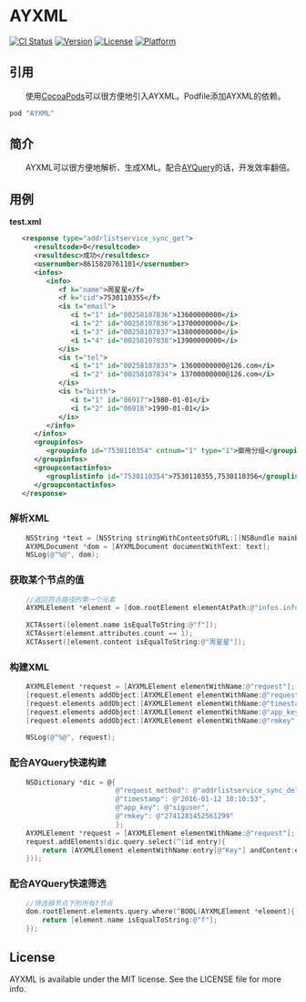 # AYXML

[![CI Status](http://img.shields.io/travis/alan-yeh/AYXML.svg?style=flat)](https://travis-ci.org/alan-yeh/AYXML)
[![Version](https://img.shields.io/cocoapods/v/AYXML.svg?style=flat)](http://cocoapods.org/pods/AYXML)
[![License](https://img.shields.io/cocoapods/l/AYXML.svg?style=flat)](http://cocoapods.org/pods/AYXML)
[![Platform](https://img.shields.io/cocoapods/p/AYXML.svg?style=flat)](http://cocoapods.org/pods/AYXML)

## 引用
　　使用[CocoaPods](http://cocoapods.org)可以很方便地引入AYXML。Podfile添加AYXML的依赖。

```ruby
pod "AYXML"
```

## 简介
　　AYXML可以很方便地解析、生成XML。配合[AYQuery](https://github.com/alan-yeh/AYQuery)的话，开发效率翻倍。

## 用例

**test.xml**

```xml
   <response type="addrlistservice_sync_get">
      <resultcode>0</resultcode>
      <resultdesc>成功</resultdesc>
      <usernumber>8615820761101</usernumber>
      <infos>
         <info>
            <f k="name">周星星</f>
            <f k="cid">7530110355</f>
            <is t="email">
               <i t="1" id="00258107836">13600000000</i>
               <i t="2" id="00258107836">13700000000</i>
               <i t="3" id="00258107837">13800000000</i>
               <i t="4" id="00258107838">13900000000</i>
            </is>
            <is t="tel">
               <i t="1" id="00258107833"> 13600000000@126.com</i>
               <i t="2" id="00258107834"> 13700000000@126.com</i>
            </is>
            <is t="birth">
               <i t="1" id="06917">1980-01-01</i>
               <i t="2" id="06918">1990-01-01</i>
            </is>
         </info>
      </infos>
      <groupinfos>
         <groupinfo id="7530110354" cntnum="1" type="1">御用分组</groupinfo>
      </groupinfos>
      <groupcontactinfos>
         <grouplistinfo id="7530110354">7530110355,7530110356</grouplistinfo>
      </groupcontactinfos>
   </response>
```

### 解析XML
```objective-c
    NSString *text = [NSString stringWithContentsOfURL:[[NSBundle mainBundle] URLForResource:@"test" withExtension:@"xml"] encoding:NSUTF8StringEncoding error:nil];
    AYXMLDocument *dom = [AYXMLDocument documentWithText: text];
    NSLog(@"%@", dom);
```

### 获取某个节点的值
```objective-c
    //返回符合路径的第一个元素
    AYXMLElement *element = [dom.rootElement elementAtPath:@"infos.info.f"];
    
    XCTAssert([element.name isEqualToString:@"f"]);
    XCTAssert(element.attributes.count == 1);
    XCTAssert([element.content isEqualToString:@"周星星"]);
```

### 构建XML
```objective-c
    AYXMLElement *request = [AYXMLElement elementWithName:@"request"];
    [request.elements addObject:[AYXMLElement elementWithName:@"request_metnod" andContent:@"addrlistservice_sync_delcontact"]];
    [request.elements addObject:[AYXMLElement elementWithName:@"timestamp" andContent:@"2016-01-12 10:10:53"]];
    [request.elements addObject:[AYXMLElement elementWithName:@"app_key" andContent:@"siguser"]];
    [request.elements addObject:[AYXMLElement elementWithName:@"rmkey" andContent:@"2741281452561299"]];
    
    NSLog(@"%@", request);
```

### 配合AYQuery快速构建
```objective-c
    NSDictionary *dic = @{
                          @"request_method": @"addrlistservice_sync_delcontact",
                          @"timestamp": @"2016-01-12 10:10:53",
                          @"app_key": @"siguser",
                          @"rmkey": @"2741281452561299"
                          };
    AYXMLElement *request = [AYXMLElement elementWithName:@"request"];
    request.addElements(dic.query.select(^(id entry){
        return [AYXMLElement elementWithName:entry[@"Key"] andContent:entry[@"Value"]];
    }));
```

### 配合AYQuery快速筛选
```objective-c
    //筛选根节点下的所有f节点
    dom.rootElement.elements.query.where(^BOOL(AYXMLElement *element){
        return [element.name isEqualToString:@"f"];
    });
```
## License

AYXML is available under the MIT license. See the LICENSE file for more info.
